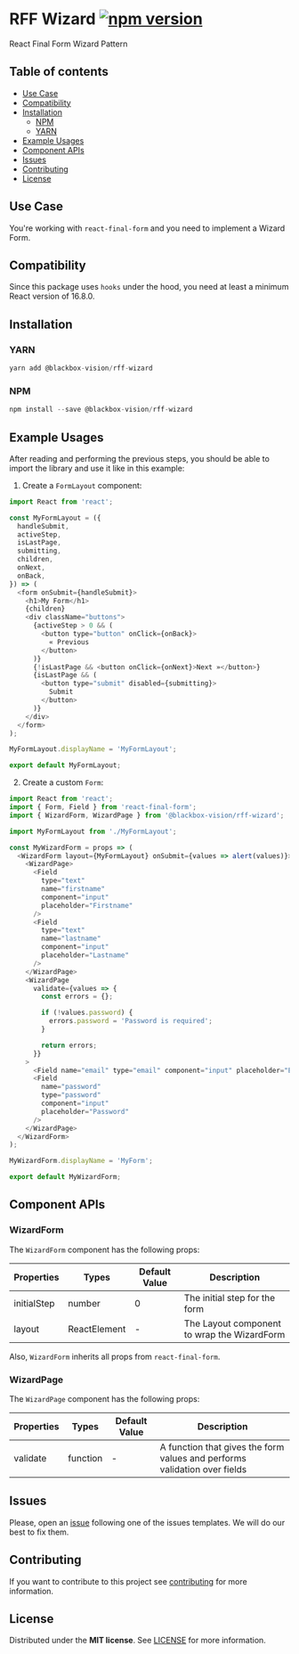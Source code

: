 # RFF Wizard [![npm version](https://badge.fury.io/js/%40blackbox-vision%2Frff-wizard.svg)](https://badge.fury.io/js/%40blackbox-vision%2Frff-wizard)

React Final Form Wizard Pattern

## Table of contents

- [Use Case](#use-case)
- [Compatibility](#compatibility)
- [Installation](#installation)
  - [NPM](#npm)
  - [YARN](#yarn)
- [Example Usages](#example-usages)
- [Component APIs](#component-apis)
- [Issues](#issues)
- [Contributing](#contributing)
- [License](#license)

## Use Case

You're working with `react-final-form` and you need to implement a Wizard Form.

## Compatibility

Since this package uses `hooks` under the hood, you need at least a minimum React version of 16.8.0.

## Installation

### YARN

```javascript
yarn add @blackbox-vision/rff-wizard
```

### NPM

```javascript
npm install --save @blackbox-vision/rff-wizard
```

## Example Usages

After reading and performing the previous steps, you should be able to import the library and use it like in this example:

1. Create a `FormLayout` component:

```javascript
import React from 'react';

const MyFormLayout = ({
  handleSubmit,
  activeStep,
  isLastPage,
  submitting,
  children,
  onNext,
  onBack,
}) => (
  <form onSubmit={handleSubmit}>
    <h1>My Form</h1>
    {children}
    <div className="buttons">
      {activeStep > 0 && (
        <button type="button" onClick={onBack}>
          « Previous
        </button>
      )}
      {!isLastPage && <button onClick={onNext}>Next »</button>}
      {isLastPage && (
        <button type="submit" disabled={submitting}>
          Submit
        </button>
      )}
    </div>
  </form>
);

MyFormLayout.displayName = 'MyFormLayout';

export default MyFormLayout;
```

2. Create a custom `Form`:

```javascript
import React from 'react';
import { Form, Field } from 'react-final-form';
import { WizardForm, WizardPage } from '@blackbox-vision/rff-wizard';

import MyFormLayout from './MyFormLayout';

const MyWizardForm = props => (
  <WizardForm layout={MyFormLayout} onSubmit={values => alert(values)}>
    <WizardPage>
      <Field
        type="text"
        name="firstname"
        component="input"
        placeholder="Firstname"
      />
      <Field
        type="text"
        name="lastname"
        component="input"
        placeholder="Lastname"
      />
    </WizardPage>
    <WizardPage
      validate={values => {
        const errors = {};

        if (!values.password) {
          errors.password = 'Password is required';
        }

        return errors;
      }}
    >
      <Field name="email" type="email" component="input" placeholder="Email" />
      <Field
        name="password"
        type="password"
        component="input"
        placeholder="Password"
      />
    </WizardPage>
  </WizardForm>
);

MyWizardForm.displayName = 'MyForm';

export default MyWizardForm;
```

## Component APIs

### WizardForm

The `WizardForm` component has the following props:

| Properties  | Types        | Default Value | Description                                 |
| ----------- | ------------ | ------------- | ------------------------------------------- |
| initialStep | number       | 0             | The initial step for the form               |
| layout      | ReactElement | -             | The Layout component to wrap the WizardForm |

Also, `WizardForm` inherits all props from `react-final-form`.

### WizardPage

The `WizardPage` component has the following props:

| Properties | Types    | Default Value | Description                                                               |
| ---------- | -------- | ------------- | ------------------------------------------------------------------------- |
| validate   | function | -             | A function that gives the form values and performs validation over fields |

## Issues

Please, open an [issue](https://github.com/BlackBoxVision/react-final-form-helpers/issues) following one of the issues templates. We will do our best to fix them.

## Contributing

If you want to contribute to this project see [contributing](https://github.com/BlackBoxVision/react-final-form-helpers/blob/master/CONTRIBUTING.md) for more information.

## License

Distributed under the **MIT license**. See [LICENSE](https://github.com/BlackBoxVision/react-final-form-helpers/blob/master/LICENSE) for more information.
